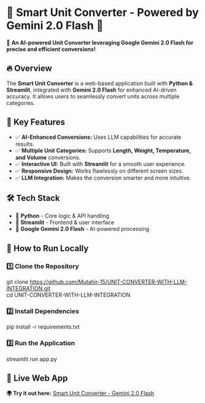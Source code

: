 # 🌟 Smart Unit Converter - Powered by Gemini 2.0 Flash 🌟

🚀 **An AI-powered Unit Converter leveraging Google Gemini 2.0 Flash for precise and efficient conversions!**  

## 🔥 Overview
The **Smart Unit Converter** is a web-based application built with **Python & Streamlit**, integrated with **Gemini 2.0 Flash** for enhanced AI-driven accuracy. It allows users to seamlessly convert units across multiple categories.

## 🎯 Key Features
- ✅ **AI-Enhanced Conversions:** Uses LLM capabilities for accurate results.  
- ✅ **Multiple Unit Categories:** Supports **Length, Weight, Temperature, and Volume** conversions.  
- ✅ **Interactive UI:** Built with **Streamlit** for a smooth user experience.  
- ✅ **Responsive Design:** Works flawlessly on different screen sizes.  
- ✅ **LLM Integration:** Makes the conversion smarter and more intuitive.  

## 🛠️ Tech Stack
- 🐍 **Python** - Core logic & API handling  
- 🎨 **Streamlit** - Frontend & user interface  
- 🤖 **Google Gemini 2.0 Flash** - AI-powered processing    

## 🚀 How to Run Locally

### 1️⃣ Clone the Repository

git clone https://github.com/Mutahir-15/UNIT-CONVERTER-WITH-LLM-INTEGRATION.git<br>
cd UNIT-CONVERTER-WITH-LLM-INTEGRATION

### 2️⃣ Install Dependencies

pip install -r requirements.txt

### 3️⃣ Run the Application

streamlit run app.py

## 🔗 Live Web App
**🌍 Try it out here:** [Smart Unit Converter - Gemini 2.0 Flash](https://unit-converter-llm.streamlit.app/)
